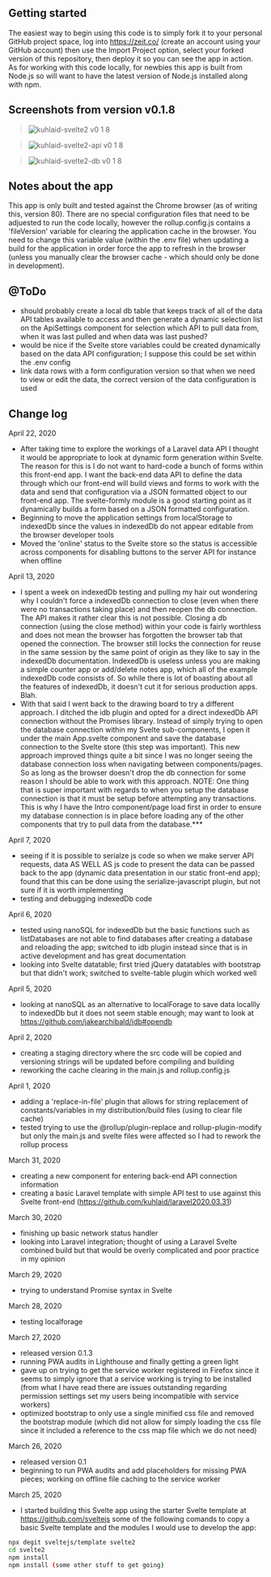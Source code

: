## Getting started
The easiest way to begin using this code is to simply fork it to your personal GitHub project space, log into https://zeit.co/ (create an account using your GitHub account) then use the Import Project option, select your forked version of this repository, then deploy it so you can see the app in action. As for working with this code locally, for newbies this app is built from Node.js so will want to have the latest version of Node.js installed along with npm.

## Screenshots from version v0.1.8
> ![kuhlaid-svelte2 v0 1 8](https://user-images.githubusercontent.com/41551429/79169094-8448b280-7db9-11ea-8ecf-357238ba50dd.png)

> ![kuhlaid-svelte2-api v0 1 8](https://user-images.githubusercontent.com/41551429/79169311-19e44200-7dba-11ea-8516-154cc8f537c6.png)

> ![kuhlaid-svelte2-db v0 1 8](https://user-images.githubusercontent.com/41551429/79169339-308a9900-7dba-11ea-96c6-0c8fea0ac0f0.png)


## Notes about the app
This app is only built and tested against the Chrome browser (as of writing this, version 80). There are no special configuration files that need to be adjuested to run the code locally, however the rollup.config.js contains a 'fileVersion' variable for clearing the application cache in the browser. You need to change this variable value 
(within the .env file) when updating a build for the application in order force the app to refresh in the browser (unless you manually clear the browser cache - which should only be done in development).

## @ToDo
- should probably create a local db table that keeps track of all of the data API tables available to access and then 
generate a dynamic selection list on the ApiSettings component for selection which API to pull data from, when it was last
pulled and when data was last pushed? 
- would be nice if the Svelte store variables could be created dynamically based on the data API configuration; I suppose this could be set within the .env config
- link data rows with a form configuration version so that when we need to view or edit the data, the correct version of the 
data configuration is used

## Change log
April 22, 2020
- After taking time to explore the workings of a Laravel data API I thought it would be appropriate 
to look at dynamic form generation within Svelte. The reason for this is I do not want to hard-code a bunch of forms
within this front-end app. I want the back-end data API to define the data through which our front-end will build views and forms to work with the data and send that configuration via a JSON formatted object to our front-end app.
The svelte-formly module is a good starting point as it dynamically builds a form based on a JSON formatted configuration.
- Beginning to move the application settings from localStorage to indexedDb since the values in indexedDb do not appear
editable from the browser developer tools
- Moved the 'online' status to the Svelte store so the status is accessible across components for disabling buttons to the server API for instance when offline

April 13, 2020
- I spent a week on indexedDb testing and pulling my hair out wondering why I couldn't force a indexedDb connection to close (even when there were no transactions taking place) and then reopen the db connection. The API makes it rather clear this is not possible. Closing a db connection (using the close method) within your code is fairly worthless and does not mean the browser has forgotten the browser tab that opened the connection. The browser still locks the connection for reuse in the same session by the same point of origin as they like to say in the indexedDb documentation. IndexedDb is useless unless you are making a simple counter app or add/delete notes app, which all of the example indexedDb code consists of. So while there is lot of boasting about all the features of indexedDb, it doesn't cut it for serious production apps. Blah.
- With that said I went back to the drawing board to try a different approach. I ditched the idb plugin and opted for a direct indexedDb API connection without the Promises library. Instead of simply trying to open the database connection within my Svelte sub-components, I open it under the main App.svelte component and save the database connection to the Svelte store (this step was important). This new approach improved things quite a bit since I was no longer seeing the database connection loss when navigating between components/pages. So as long as the browser doesn't drop the db connection for some reason I should be able to work with this approach. NOTE: One thing that is super important with regards to when you setup the database connection is that it must be setup before attempting any transactions. This is why I have the Intro component/page load first in order to ensure my database connection is in place before loading any of the other components that try to pull data from the database.***

April 7, 2020
- seeing if it is possible to serialze js code so when we make server API requests, data AS WELL AS js code to present the data can be passed back
to the app (dynamic data presentation in our static front-end app); found that this can be done using the serialize-javascript plugin, but not sure if it is worth implementing
- testing and debugging indexedDb code

April 6, 2020
- tested using nanoSQL for indexedDb but the basic functions such as listDatabases are not able to find databases after creating a database and reloading the app; switched to idb plugin instead since that is in active development and has great documentation
- looking into Svelte datatable; first tried jQuery datatables with bootstrap but that didn't work; switched to svelte-table plugin which worked well

April 5, 2020
- looking at nanoSQL as an alternative to localForage to save data locallly to indexedDb but it does not seem stable enough; may 
want to look at https://github.com/jakearchibald/idb#opendb

April 2, 2020
- creating a staging directory where the src code will be copied and versioning strings will be updated before compiling and building
- reworking the cache clearing in the main.js and rollup.config.js

April 1, 2020
- adding a 'replace-in-file' plugin that allows for string replacement of constants/variables in my distribution/build files (using to clear file cache)
- tested trying to use the @rollup/plugin-replace and rollup-plugin-modify but only the main.js and svelte files were affected so I had to rework the rollup process

March 31, 2020
- creating a new component for entering back-end API connection information
- creating a basic Laravel template with simple API test to use against this Svelte front-end (https://github.com/kuhlaid/laravel2020.03.31)

March 30, 2020
- finishing up basic network status handler
- looking into Laravel integration; thought of using a Laravel Svelte combined build but that would be overly complicated and poor practice in my opinion

March 29, 2020
- trying to understand Promise syntax in Svelte

March 28, 2020
- testing localforage

March 27, 2020
- released version 0.1.3
- running PWA audits in Lighthouse and finally getting a green light
- gave up on trying to get the service worker registered in Firefox since it seems to simply ignore that a service working is trying to be installed (from what I have read there are issues outstanding regarding permission settings set my users being incompatible with service workers)
- optimized bootstrap to only use a single minified css file and removed the bootstrap module (which did not allow for simply loading the css file since it included a reference to the css map file which we do not need)

March 26, 2020
- released version 0.1
- beginning to run PWA audits and add placeholders for missing PWA pieces; working on offline file caching to the service worker

March 25, 2020
- I started building this Svelte app using the starter Svelte template at https://github.com/sveltejs some of the following comands to copy a basic Svelte template and the modules I would use to develop the app:
```bash
npx degit sveltejs/template svelte2
cd svelte2
npm install
npm install (some other stuff to get going)
```
